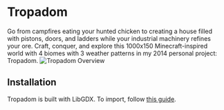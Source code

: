 # Tropadom
Go from campfires eating your hunted chicken to creating a house filled with pistons, doors, and ladders while your industrial machinery refines your ore.  Craft, conquer, and explore this 1000x150 Minecraft-inspired world with 4 biomes with 3 weather patterns in my 2014 personal project: Tropadom.
![Tropadom Overview](/rdme/tropadom.gif)
## Installation
Tropadom is built with LibGDX.  To import, follow [this guide](https://libgdx.badlogicgames.com/documentation/gettingstarted/Importing%20into%20IDE.html).
